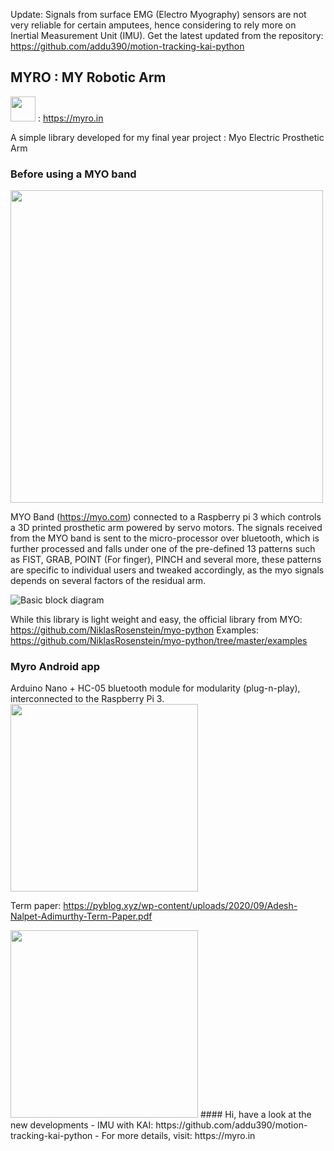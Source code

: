 Update: Signals from surface EMG (Electro Myography) sensors are not very reliable for certain amputees, hence considering to rely more on Inertial Measurement Unit (IMU).
Get the latest updated from the repository: https://github.com/addu390/motion-tracking-kai-python

## MYRO : MY Robotic Arm
<img src="https://pyblog.xyz/wp-content/uploads/2020/09/Myro_Final.png" width="40" > : https://myro.in

A simple library developed for my final year project : Myo Electric Prosthetic Arm

### Before using a MYO band
<img src="https://pyblog.xyz/wp-content/uploads/2020/09/three-copy.png" width="500"/>

MYO Band (https://myo.com) connected to a Raspberry pi 3 which controls a 3D printed prosthetic arm powered by servo motors.
The signals received from the MYO band is sent to the micro-processor over bluetooth, which is further processed and falls under one of the pre-defined 13 patterns such as FIST, GRAB, POINT (For finger), PINCH and several more, these patterns are specific to individual users and tweaked accordingly, as the myo signals depends on several factors of the residual arm.

![Basic block diagram](https://pyblog.xyz/wp-content/uploads/2020/02/Block-Diagram.png?raw=true)

While this library is light weight and easy, the official library from MYO: https://github.com/NiklasRosenstein/myo-python
Examples: https://github.com/NiklasRosenstein/myo-python/tree/master/examples

### Myro Android app

Arduino Nano + HC-05 bluetooth module for modularity (plug-n-play), interconnected to the Raspberry Pi 3.
<img src="https://pyblog.xyz/wp-content/uploads/2020/09/myro-app.png?raw=true" width="300"/>

Term paper: https://pyblog.xyz/wp-content/uploads/2020/09/Adesh-Nalpet-Adimurthy-Term-Paper.pdf

<img src="https://pyblog.xyz/wp-content/uploads/2020/09/adesh-hi.jpg" width="300">
#### Hi, have a look at the new developments
- IMU with KAI: https://github.com/addu390/motion-tracking-kai-python
- For more details, visit: https://myro.in
